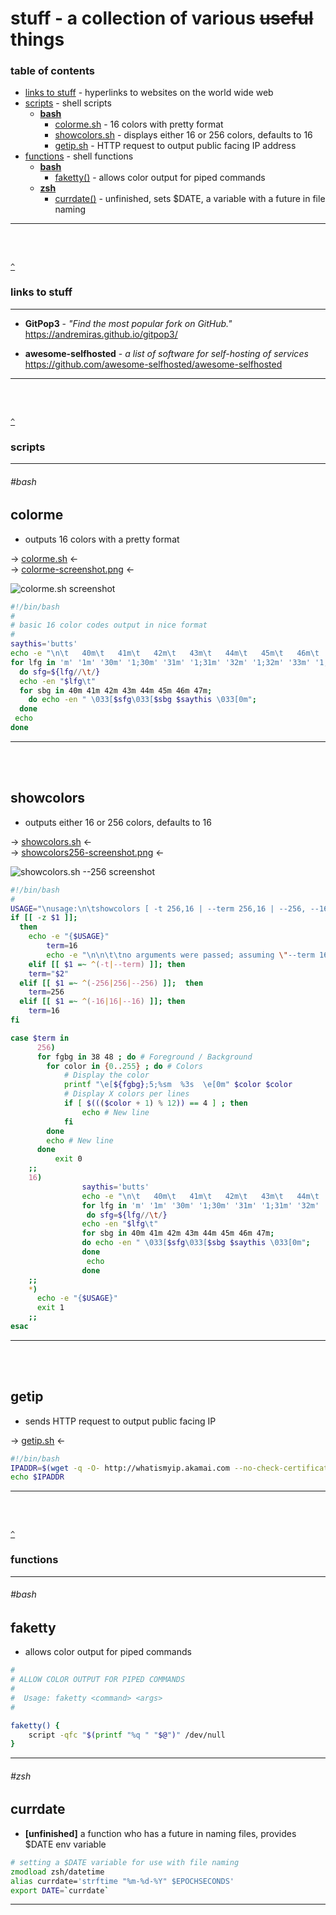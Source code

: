 # stuff - a collection of various ~~useful~~ things  

### table of contents  

* [links to stuff](#links-to-stuff) - hyperlinks to websites on the world wide web  
* [scripts](#scripts) - shell scripts    
  * **[bash](##bash)**   
    * [colorme.sh](#colorme) - 16 colors with pretty format  
    * [showcolors.sh](#showcolors) - displays either 16 or 256 colors, defaults to 16  
    * [getip.sh](#getip) - HTTP request to output public facing IP address   
* [functions](#functions) - shell functions  
  * **[bash](##bash)**  
    * [faketty()](#faketty) - allows color output for piped commands  
  * **[zsh](##zsh)**  
    * [currdate()](#currdate) - unfinished, sets $DATE, a variable with a future in file naming  
---  
<br />
<br />  

[`^`](#)

### links to stuff  
- - - 

* **GitPop3** - *"Find the most popular fork on GitHub."*  
<https://andremiras.github.io/gitpop3/>  

* **awesome-selfhosted** - *a list of software for self-hosting of services*  
<https://github.com/awesome-selfhosted/awesome-selfhosted>
---
<br />
<br />

[`^`](#)

### scripts
- - - 
###### \#bash  

## colorme  
 - outputs 16 colors with a pretty format

  ->  [colorme.sh](scripts/colorme.sh)  <-  
	->  [colorme-screenshot.png](screenshots/colorme-screenshot.png)  <-  
  
![colorme.sh screenshot](screenshots/colorme-screenshot.png)  

```bash
#!/bin/bash
#
# basic 16 color codes output in nice format
#
saythis='butts'
echo -e "\n\t   40m\t   41m\t   42m\t   43m\t   44m\t   45m\t   46m\t   47m";
for lfg in 'm' '1m' '30m' '1;30m' '31m' '1;31m' '32m' '1;32m' '33m' '1;33m' '34m' '1;34m' '35m' '1;35m' '36m' '1;36m' '37m' '1;37m';
  do sfg=${lfg//\t/}
  echo -en "$lfg\t"
  for sbg in 40m 41m 42m 43m 44m 45m 46m 47m;
    do echo -en " \033[$sfg\033[$sbg $saythis \033[0m";
  done
 echo
done
```
---
<br />
<br />

## showcolors  
 - outputs either 16 or 256 colors, defaults to 16

  ->  [showcolors.sh](scripts/showcolors.sh)  <-  
	->  [showcolors256-screenshot.png](screenshots/showcolors256-screenshot.png)  <-  
  
![showcolors.sh --256 screenshot](screenshots/showcolors256-screenshot.png)  

```bash
#!/bin/bash
#
USAGE="\nusage:\n\tshowcolors [ -t 256,16 | --term 256,16 | --256, --16 | 256, 16 ]\nexamples:\n\tshowcolors -t 256 \n\tshowcolors 256\n\tshowcolors -16\n\tshowcolors --term 256\ndefault:\n\tshowcolors --term 16\n"
if [[ -z $1 ]];
  then
    echo -e "{$USAGE}"
		term=16
		echo -e "\n\n\t\tno arguments were passed; assuming \"--term 16\"\n\n"
	elif [[ $1 =~ ^(-t|--term) ]]; then
    term="$2"
  elif [[ $1 =~ ^(-256|256|--256) ]];  then 
    term=256
  elif [[ $1 =~ ^(-16|16|--16) ]]; then
    term=16
fi

case $term in
      256)			
      for fgbg in 38 48 ; do # Foreground / Background
        for color in {0..255} ; do # Colors
            # Display the color
            printf "\e[${fgbg};5;%sm  %3s  \e[0m" $color $color
            # Display X colors per lines
            if [ $((($color + 1) % 12)) == 4 ] ; then
                echo # New line
            fi
        done
        echo # New line
      done
		  exit 0
    ;;
    16)      
				saythis='butts'
				echo -e "\n\t   40m\t   41m\t   42m\t   43m\t   44m\t   45m\t   46m\t   47m";
				for lfg in 'm' '1m' '30m' '1;30m' '31m' '1;31m' '32m' '1;32m' '33m' '1;33m' '34m' '1;34m' '35m' '1;35m' '36m' '1;36m' '37m' '1;37m';
				 do sfg=${lfg//\t/}
				echo -en "$lfg\t"
				for sbg in 40m 41m 42m 43m 44m 45m 46m 47m;
				do echo -en " \033[$sfg\033[$sbg $saythis \033[0m";
				done
				 echo
				done
    ;;
    *)
      echo -e "{$USAGE}"
      exit 1
  	;;
esac
```
---
<br />
<br />

## getip
 - sends HTTP request to output public facing IP  

  ->  [getip.sh](scripts/getip.sh)  <-  
	
```bash
#!/bin/bash
IPADDR=$(wget -q -O- http://whatismyip.akamai.com --no-check-certificate)
echo $IPADDR
```
---
<br />
<br />

[`^`](#)

### functions
- - - 

###### \#bash  

## faketty  
 - allows color output for piped commands

```bash
#
# ALLOW COLOR OUTPUT FOR PIPED COMMANDS
#
#  Usage: faketty <command> <args>
#

faketty() {
    script -qfc "$(printf "%q " "$@")" /dev/null
}
```
---

###### \#zsh  

## currdate
- **\[unfinished]** a function who has a future in naming files, provides $DATE env variable

```zsh
# setting a $DATE variable for use with file naming
zmodload zsh/datetime
alias currdate='strftime "%m-%d-%Y" $EPOCHSECONDS'
export DATE=`currdate`
```
---
<br />

